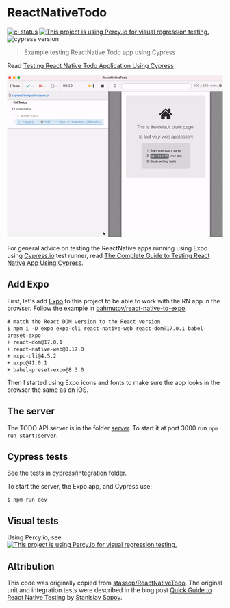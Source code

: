 # ReactNativeTodo
[![ci status][ci image]][ci url] [![This project is using Percy.io for visual regression testing.](https://percy.io/static/images/percy-badge.svg)](https://percy.io/bahmutov/ReactNativeTodo) ![cypress version](https://img.shields.io/badge/cypress-7.5.0-brightgreen)
> Example testing ReactNative Todo app using Cypress

Read [Testing React Native Todo Application Using Cypress](https://glebbahmutov.com/blog/testing-rn-todo-app/)

![A single test for the entire app](./images/todo-test.gif)

For general advice on testing the ReactNative apps running using Expo using [Cypress.io](https://www.cypress.io) test runner, read [The Complete Guide to Testing React Native App Using Cypress](https://glebbahmutov.com/blog/testing-react-native-app-using-cypress/).

## Add Expo

First, let's add [Expo](https://docs.expo.io/guides/running-in-the-browser/) to this project to be able to work with the RN app in the browser. Follow the example in [bahmutov/react-native-to-expo](https://github.com/bahmutov/react-native-to-expo).

```text
# match the React DOM version to the React version
$ npm i -D expo expo-cli react-native-web react-dom@17.0.1 babel-preset-expo
+ react-dom@17.0.1
+ react-native-web@0.17.0
+ expo-cli@4.5.2
+ expo@41.0.1
+ babel-preset-expo@8.3.0
```

Then I started using Expo icons and fonts to make sure the app looks in the browser the same as on iOS.

## The server

The TODO API server is in the folder [server](./server). To start it at port 3000 run `npm run start:server`.

## Cypress tests

See the tests in [cypress/integration](./cypress/integration) folder.

To start the server, the Expo app, and Cypress use:

```text
$ npm run dev
```

## Visual tests

Using Percy.io, see [![This project is using Percy.io for visual regression testing.](https://percy.io/static/images/percy-badge.svg)](https://percy.io/bahmutov/ReactNativeTodo)

## Attribution

This code was originally copied from [stassop/ReactNativeTodo](https://github.com/stassop/ReactNativeTodo). The original unit and integration tests were described in the blog post [Quick Guide to React Native Testing](https://stassop.medium.com/quick-guide-to-react-native-testing-a5a830223c9e) by [Stanislav Sopov](https://github.com/stassop).

[ci image]: https://github.com/bahmutov/ReactNativeTodo/workflows/e2e/badge.svg?branch=main
[ci url]: https://github.com/bahmutov/ReactNativeTodo/actions
